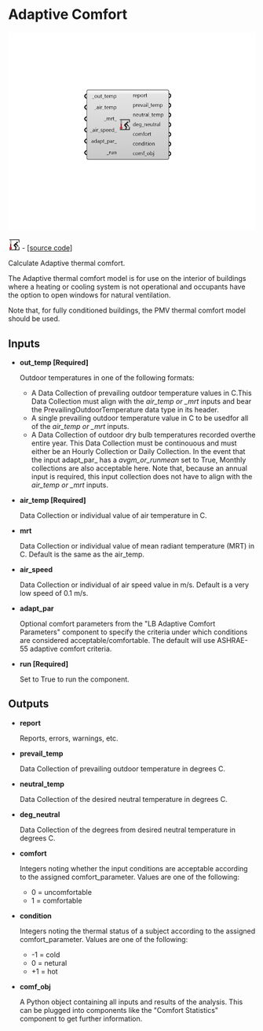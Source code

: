 # Adaptive Comfort

![](../../.gitbook/assets/Adaptive_Comfort.png)

![](../../.gitbook/assets/Adaptive_Comfort%20%281%29.png) - [\[source code\]](https://github.com/ladybug-tools/ladybug-grasshopper/blob/master/ladybug_grasshopper/src//LB%20Adaptive%20Comfort.py)

Calculate Adaptive thermal comfort.

The Adaptive thermal comfort model is for use on the interior of buildings where a heating or cooling system is not operational and occupants have the option to open windows for natural ventilation.

Note that, for fully conditioned buildings, the PMV thermal comfort model should be used.

## Inputs

* **out\_temp \[Required\]**

  Outdoor temperatures in one of the following formats:

  * A Data Collection of prevailing outdoor temperature values in C.This Data Collection must align with the _air\_temp or \_mrt_ inputs and bear the PrevailingOutdoorTemperature data type in its header.
  * A single prevailing outdoor temperature value in C to be usedfor all of the _air\_temp or \_mrt_ inputs.
  * A Data Collection of outdoor dry bulb temperatures recorded overthe entire year. This Data Collection must be continouous and must either be an Hourly Collection or Daily Collection. In the event that the input adapt_par_ has a _avgm\_or\_runmean_ set to True, Monthly collections are also acceptable here. Note that, because an annual input is required, this input collection does not have to align with the _air\_temp or \_mrt_ inputs.

* **air\_temp \[Required\]**

  Data Collection or individual value of air temperature in C. 

* **mrt**

  Data Collection or individual value of mean radiant temperature \(MRT\) in C. Default is the same as the air\_temp. 

* **air\_speed**

  Data Collection or individual of air speed value in m/s. Default is a very low speed of 0.1 m/s. 

* **adapt\_par**

  Optional comfort parameters from the "LB Adaptive Comfort Parameters" component to specify the criteria under which conditions are considered acceptable/comfortable. The default will use ASHRAE-55 adaptive comfort criteria. 

* **run \[Required\]**

  Set to True to run the component. 

## Outputs

* **report**

  Reports, errors, warnings, etc. 

* **prevail\_temp**

  Data Collection of prevailing outdoor temperature in degrees C. 

* **neutral\_temp**

  Data Collection of the desired neutral temperature in degrees C. 

* **deg\_neutral**

  Data Collection of the degrees from desired neutral temperature in degrees C. 

* **comfort**

  Integers noting whether the input conditions are acceptable according to the assigned comfort\_parameter. Values are one of the following:

  * 0 = uncomfortable
  * 1 = comfortable

* **condition**

  Integers noting the thermal status of a subject according to the assigned comfort\_parameter. Values are one of the following:

  * -1 = cold
  * 0 = netural
  * +1 = hot

* **comf\_obj**

  A Python object containing all inputs and results of the analysis.  This can be plugged into components like the "Comfort Statistics" component to get further information. 

